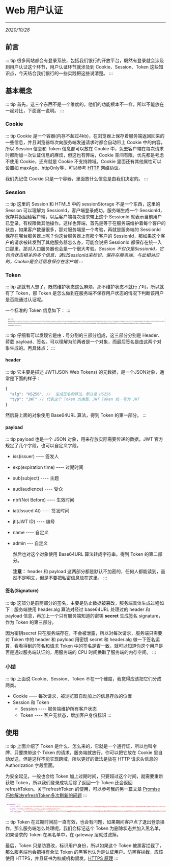 # Web 用户认证
---
*2020/10/28*

## 前言

::: tip
  很多网站都会有登录系统，包括我们银行的开放平台，既然有登录就会涉及到用户认证这个环节，用户认证环节就涉及到 Cookie、Session、Token 这些知识点，今天结合我们银行的一些实践把这些说清楚。
:::

## 基本概念

::: tip
  首先，这三个东西不是一个维度的，他们的功能根本不一样，所以不能放在一起对比，下面逐一说明。
:::

### Cookie

::: tip
  Cookie 是一个容器(内存不超过4kb)，在浏览器上保存着服务端返回回来的一些信息，并且浏览器每次向服务端发送请求时都会自动带上 Cookie 中的内容，所以 Session 信息和 Token 信息都可以放在 Cookie 中，免去客户端在每次请求时都附加一次认证信息的麻烦，但这也有弊端，Cookie 空间有限，优先都是考虑不使用 Cookie，还有就是 Cookie 不支持跨域。Cookie 里面还有其他属性可以设置如 maxAge、httpOnly等，可以参考 [HTTP 网络协议](./http)。

  我们先记住 Cookie 只是一个容器，里面放什么信息是由我们决定的。
:::

### Session

::: tip
  这里的 Session 和 HTML5 中的  sessionStorage 不是一个东西，这里的 Session 可以理解为 SessionId，客户端登录成功，服务端生成一个 SessionId，保存并返回给客户端，以后客户端每次请求带上这个 SessionId 就表示当前用户已登录，有权限做其他操作。这样也弊端，首先是等于在服务端维护着每个客户的状态，如果客户数量很多，那对服务端是一个考验，再就是服务端的 SessionId 保存在哪台服务器上呢？你这台服务器上有那个客户的 SessionId，那如果这个客户的请求被转发到了其他服务器怎么办，可能会说把 SessionId 都保存在统一入口那里，那对入口服务器也会是一个很大考验。*Session 不仅仅是SessionId，它包含状态相关的多个信息，通过SessionId来标识，保存在服务端，与此相对应的，Cookie是会话信息保存在客户端*
:::

### Token

::: tip
  那就有人想了，既然维护状态这么麻烦，那不维护状态不就行了吗，所以就有了 Token，那 Token 是怎么做到在服务端不保存用户状态的情况下判断该用户是否能通过认证呢。

  一个标准的 Token 信息如下：
:::

  ![Token信息串](./assets/token1.jpg)

::: tip
  仔细看可以发现它是由 **.** 号分割的三部分组成，这三部分分别是 Header、荷载 payload、签名。可以理解为前两者是一个对象，而最后签名是由这两个对象生成的。再具体点：
:::

#### header

::: tip
  它主要是描述 JWT(JSON Web Tokens) 的元数据，是一个JSON对象，通常是下面的样子：
``` js
{
  "alg": "HS256", //  生成签名的算法，默认是 HS256
  "typ": "JWT" // 代表这个 Token 的类型，JWT Token 统一写为 JWT
}
```
  然后将上面的对象使用 Base64URL 算法，得到 Token 的第一部分。
:::

#### payload 

::: tip
  payload 也是一个 JSON 对象，用来存放实际需要传递的数据，JWT 官方规定了几个字段，也可以自定义字段。

* iss(issuer) ---- 签发人
* exp(expiration time) ---- 过期时间
* sub(subject) ---- 主题
* aud(audience) ---- 受众
* nbf(Not Before) ---- 生效时间
* iat(Issued At) ---- 签发时间
* jti(JWT ID) ---- 编号
* name ---- 自定义
* admin --- 自定义

  然后也对这个对象使用 Base64URL 算法转成字符串，得到 Token 的第二部分。

  **注意：** header 和 payload 这两部分都是默认不加密的，任何人都能读到，虽然不是明文，但是不要把私密信息放在这里。
:::

#### 签名(Signature)

::: tip
  这部分是前两部分的签名，主要是防止数据被篡改，服务端具体生成过程如下：服务端使用 header.alg 算法对经过 base64URL 处理过的 header 和 payload 信息，再加上一个只有服务端知道的密钥 **secret** 生成签名 signature，作为 Token 的第三部分。

  因为密钥secret 只在服务端存在，不会被泄露，所以对每次请求，服务端只需要对 Token 中的 header 和 payload 用密钥 secret 和 header.alg 做一下签名运算，看看得到的签名和请求 Token 中的签名是否一致，就可以知道你这个用户是否是通过服务端认证的，用服务端的 CPU 时间换取了服务端的内存空间。
:::

### 小结

::: tip
  上面说 Cookie、Session、Token 不在一个维度，我觉得应该把它们分成两类。
* Cookie ---- 每次请求，被浏览器自动加上的信息存放的位置
* Session 和 Token
  * Session ---- 服务端维护所有客户状态
  * Token ---- 客户无状态，增加客户身份标识
:::

## 使用

::: tip
  上面介绍了 Token 是什么、怎么来的，它就是一个通行证，所以也叫令牌，只要携带这个 Token 的请求，服务端就放行。你可以把它放在 Cookie 里自动发送，但是这样不能实现跨域，所以更好的做法是放在 HTTP 请求头信息的 Authorization 字段里面。

  为安全起见，一般也会给 Token 加上过期时间，只要超过这个时间，就需要重新获取 Token，所以我们登录成功后除了返回一个 Token 还会返回 refreshToken。关于refreshToken 的使用，可以参考我的另一篇文章 [Promise 巧妙解决refreshToken多次刷新的问题](https://mp.weixin.qq.com/s?__biz=MzIwNjc5ODA1Mw==&mid=2247484094&idx=1&sn=a39d5b16f674bc5b41a23ed322dee230&chksm=971d6f34a06ae6220e11378a41b2a22247551b47fca62d753559f926ffb8a0c3c2ca7effd629&token=181237259&lang=zh_CN#rd)
:::

  ![refreshToken](./assets/token2.jpg)

::: tip
  Token 在过期时间前一直有效，也会有问题，如果期间客户点了退出登录操作，那么服务端怎么处理呢，我们会标记这个 Token 为删除状态并加入黑名单，如果请求的 Token 在黑名单中，在 gateway 层就过滤掉。

  最后，Token 只是防篡改，标识用户身份，所以如果这个 Token 被黑客拦截了，那么服务端也会把持有合法 Token 的黑客也认为是认证用户。防黑客拦截，应该使用 HTTPS，并且证书为权威机构颁发。[HTTPS 原理](/frontend/https)
:::